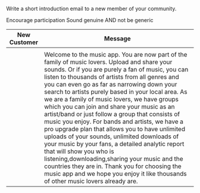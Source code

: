 
Write a short introduction email to a new member of your community.

Encourage participation
Sound genuine
AND not be generic




New Customer|Message
-------------	| -------
	| 
		| Welcome to the music app. You are now part of the family of music lovers. Upload and share your sounds. Or if you are purely a fan of music, you can listen to thousands of artists from all genres and you can even go as far as narrowing down your search to artists purely based in your local area. As we are a family of music lovers, we have groups which you can join and share your music as an artist/band or just follow a group that consists of music you enjoy. For bands and artists, we have a pro upgrade plan that allows you to have unlimited uploads of your sounds, unlimited downloads of your music by your fans, a detailed analytic report that will show you who is listening,downloading,sharing your music and the countries they are in. Thank you for choosing the music app and we hope you enjoy it like thousands of other music lovers already are. 
	